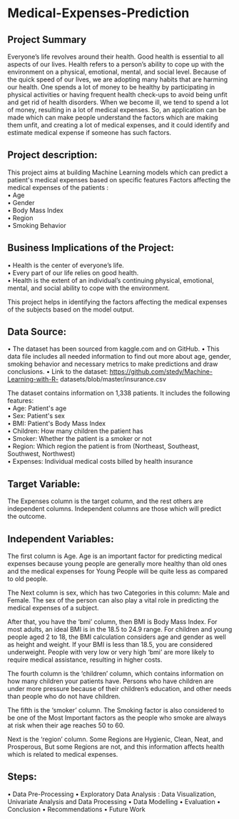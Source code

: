 # Medical-Expenses-Prediction

## Project Summary
Everyone’s life revolves around their health. Good health is essential to all aspects of our lives. Health refers to a person’s ability to cope up with the environment on a physical, emotional, mental, and social level.
Because of the quick speed of our lives, we are adopting many habits that are harming our health. One spends a lot of money to be healthy by participating in physical activities or having frequent health check-ups to avoid being unfit and get rid of health disorders. When we become ill, we tend to spend a lot of money, resulting in a lot of medical expenses.
So, an application can be made which can make people understand the factors which are making them unfit, and creating a lot of medical expenses, and it could identify and estimate medical expense if someone has such factors.

## Project description:
This project aims at building Machine Learning models which can predict a patient's medical expenses based on specific features
Factors affecting the medical expenses of the patients :
<br />• Age
<br />• Gender
<br />• Body Mass Index
<br />• Region
<br />• Smoking Behavior

## Business Implications of the Project:
• Health is the center of everyone’s life.
<br />• Every part of our life relies on good health.
<br />• Health is the extent of an individual’s continuing physical, emotional, mental, and social
ability to cope with the environment.

This project helps in identifying the factors affecting the medical expenses of the subjects based on the model output.
 
## Data Source:
• The dataset has been sourced from kaggle.com and on GitHub.
• This data file includes all needed information to find out more about age, gender,
smoking behavior and necessary metrics to make predictions and draw conclusions.
• Link to the dataset: https://github.com/stedy/Machine-Learning-with-R- datasets/blob/master/insurance.csv

The dataset contains information on 1,338 patients. It includes the following features:
<br />• Age: Patient's age
<br />• Sex: Patient's sex
<br />• BMI: Patient's Body Mass Index
<br />• Children: How many children the patient has
<br />• Smoker: Whether the patient is a smoker or not
<br />• Region: Which region the patient is from (Northeast, Southeast, Southwest, Northwest)
<br />• Expenses: Individual medical costs billed by health insurance

## Target Variable:
The Expenses column is the target column, and the rest others are independent columns. Independent columns are those which will predict the outcome.

## Independent Variables:
The first column is Age. Age is an important factor for predicting medical expenses because young people are generally more healthy than old ones and the medical expenses for Young People will be quite less as compared to old people.

The Next column is sex, which has two Categories in this column: Male and Female. The sex of the person can also play a vital role in predicting the medical expenses of a subject.

After that, you have the ‘bmi’ column, then BMI is Body Mass Index. For most adults, an ideal BMI is in the 18.5 to 24.9 range. For children and young people aged 2 to 18, the BMI calculation considers age and gender as well as height and weight. If your BMI is less than 18.5, you are considered underweight. People with very low or very high ‘bmi’ are more likely to require medical assistance, resulting in higher costs.
      
The fourth column is the ‘children’ column, which contains information on how many children your patients have. Persons who have children are under more pressure because of their children’s education, and other needs than people who do not have children.

The fifth is the ‘smoker’ column. The Smoking factor is also considered to be one of the Most Important factors as the people who smoke are always at risk when their age reaches 50 to 60.

Next is the ‘region’ column. Some Regions are Hygienic, Clean, Neat, and Prosperous, But some Regions are not, and this information affects health which is related to medical expenses.

## Steps:
• Data Pre-Processing
• Exploratory Data Analysis : Data Visualization, Univariate Analysis and Data Processing
• Data Modelling
• Evaluation
• Conclusion
• Recommendations
• Future Work
